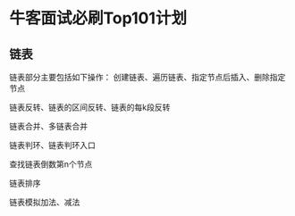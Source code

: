 # 牛客面试必刷Top101计划

## 链表
链表部分主要包括如下操作：
创建链表、遍历链表、指定节点后插入、删除指定节点

链表反转、链表的区间反转、链表的每k段反转

链表合并、多链表合并

链表判环、链表判环入口

查找链表倒数第n个节点

链表排序

链表模拟加法、减法





